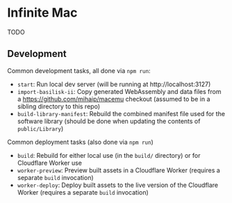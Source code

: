 # Infinite Mac

TODO

## Development

Common development tasks, all done via `npm run`:

-   `start`: Run local dev server (will be running at http://localhost:3127)
-   `import-basilisk-ii`: Copy generated WebAssembly and data files from a https://github.com/mihaip/macemu checkout (assumed to be in a sibling directory to this repo)
-   `build-library-manifest`: Rebuild the combined manifest file used for the software library (should be done when updating the contents of `public/Library`)

Common deployment tasks (also done via `npm run`)

-   `build`: Rebuild for either local use (in the `build/` directory) or for Cloudflare Worker use
-   `worker-preview`: Preview built assets in a Cloudflare Worker (requires a separate `build` invocation)
-   `worker-deploy`: Deploy built assets to the live version of the Cloudflare Worker (requires a separate `build` invocation)
